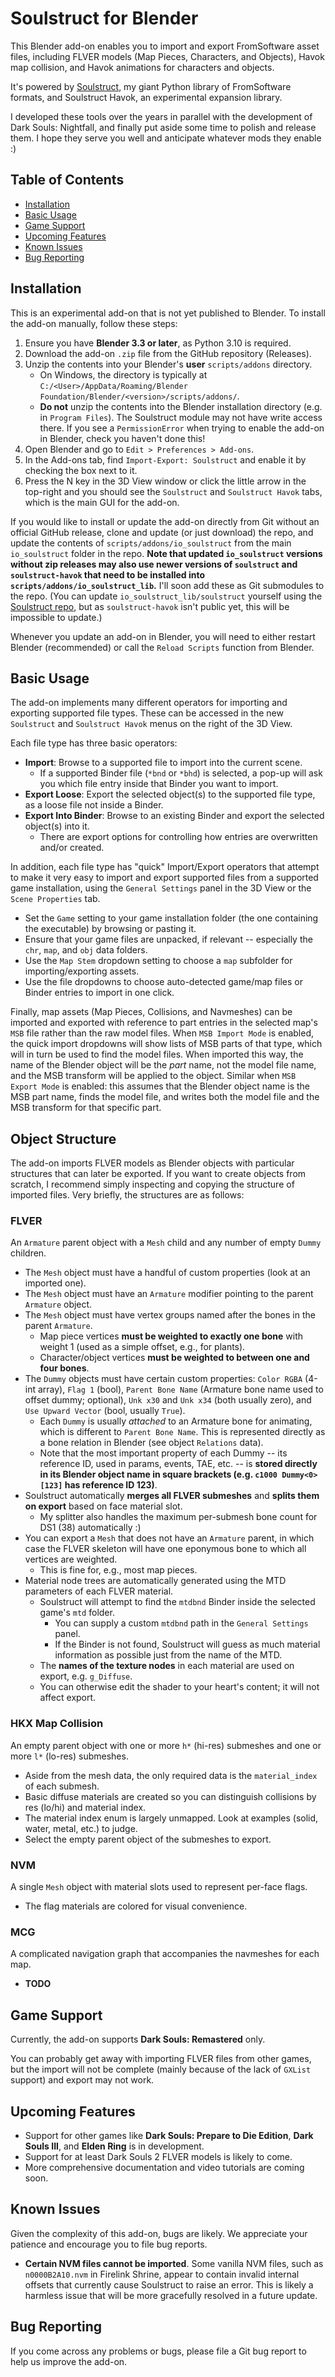# Soulstruct for Blender

This Blender add-on enables you to import and export FromSoftware asset files, including FLVER models (Map Pieces, Characters, and Objects), Havok map collision, and Havok animations for characters and objects.

It's powered by [Soulstruct](https://github.com/Grimrukh/soulstruct), my giant Python library of FromSoftware formats, and Soulstruct Havok, an experimental expansion library.

I developed these tools over the years in parallel with the development of Dark Souls: Nightfall, and finally put aside some time to polish and release them. I hope they serve you well and anticipate whatever mods they enable :)

## Table of Contents

- [Installation](#installation)
- [Basic Usage](#basic-usage)
- [Game Support](#game-support)
- [Upcoming Features](#upcoming-features)
- [Known Issues](#known-issues)
- [Bug Reporting](#bug-reporting)

## Installation

This is an experimental add-on that is not yet published to Blender. To install the add-on manually, follow these steps:

1. Ensure you have **Blender 3.3 or later**, as Python 3.10 is required.
2. Download the add-on `.zip` file from the GitHub repository (Releases).
3. Unzip the contents into your Blender's **user** `scripts/addons` directory.
   - On Windows, the directory is typically at `C:/<User>/AppData/Roaming/Blender Foundation/Blender/<version>/scripts/addons/`.
   - **Do not** unzip the contents into the Blender installation directory (e.g. in `Program Files`). The Soulstruct
   module may not have write access there. If you see a `PermissionError` when trying to enable the add-on in Blender, 
   check you haven't done this!
4. Open Blender and go to `Edit > Preferences > Add-ons`.
5. In the Add-ons tab, find `Import-Export: Soulstruct` and enable it by checking the box next to it.
6. Press the N key in the 3D View window or click the little arrow in the top-right and you should see the `Soulstruct`
   and `Soulstruct Havok` tabs, which is the main GUI for the add-on.

If you would like to install or update the add-on directly from Git without an official GitHub
release, clone and update (or just download) the repo, and update the contents of `scripts/addons/io_soulstruct`
from the main `io_soulstruct` folder in the repo. **Note that updated `io_soulstruct` versions without zip releases
may also use newer versions of `soulstruct` and `soulstruct-havok` that need to be installed into `scripts/addons/io_soulstruct_lib`.**
I'll soon add these as Git submodules to the repo. (You can update `io_soulstruct_lib/soulstruct` yourself using the 
[Soulstruct repo](https://github.com/Grimrukh/soulstruct), but as `soulstruct-havok` isn't public yet, this will be impossible to update.)

Whenever you update an add-on in Blender, you will need to either restart Blender (recommended) or call the 
`Reload Scripts` function from Blender.

## Basic Usage

The add-on implements many different operators for importing and exporting supported file types.
These can be accessed in the new `Soulstruct` and `Soulstruct Havok` menus on the right of the 3D View.

Each file type has three basic operators:
- **Import**: Browse to a supported file to import into the current scene.
  - If a supported Binder file (`*bnd` or `*bhd`) is selected, a pop-up will ask you which file entry inside that Binder you want to import.
- **Export Loose**: Export the selected object(s) to the supported file type, as a loose file not inside a Binder.
- **Export Into Binder**: Browse to an existing Binder and export the selected object(s) into it.
  - There are export options for controlling how entries are overwritten and/or created.

In addition, each file type has "quick" Import/Export operators that attempt to make it very easy to import
and export supported files from a supported game installation, using the `General Settings` panel in the 3D View or
the `Scene Properties` tab.
- Set the `Game` setting to your game installation folder (the one containing the executable) by browsing or pasting it.
- Ensure that your game files are unpacked, if relevant -- especially the `chr`, `map`, and `obj` data folders.
- Use the `Map Stem` dropdown setting to choose a `map` subfolder for importing/exporting assets.
- Use the file dropdowns to choose auto-detected game/map files or Binder entries to import in one click.

Finally, map assets (Map Pieces, Collisions, and Navmeshes) can be imported and exported with reference
to part entries in the selected map's `MSB` file rather than the raw model files. When `MSB Import Mode` is
enabled, the quick import dropdowns will show lists of MSB parts of that type, which will in turn be used to find
the model files. When imported this way, the name of the Blender object will be the *part* name, not the model file name,
and the MSB transform will be applied to the object. Similar when `MSB Export Mode` is enabled: this assumes
that the Blender object name is the MSB part name, finds the model file, and writes both the model file and the
MSB transform for that specific part.

## Object Structure

The add-on imports FLVER models as Blender objects with particular structures that can later be exported.
If you want to create objects from scratch, I recommend simply inspecting and copying the structure of imported
files. Very briefly, the structures are as follows:

### FLVER

An `Armature` parent object with a `Mesh` child and any number of empty `Dummy` children.
- The `Mesh` object must have a handful of custom properties (look at an imported one).
- The `Mesh` object must have an `Armature` modifier pointing to the parent `Armature` object.
- The `Mesh` object must have vertex groups named after the bones in the parent `Armature`.
  - Map piece vertices **must be weighted to exactly one bone** with weight 1 (used as a simple offset, e.g., for plants).
  - Character/object vertices **must be weighted to between one and four bones**.
- The `Dummy` objects must have certain custom properties: `Color RGBA` (4-int array), `Flag 1` (bool), 
`Parent Bone Name` (Armature bone name used to offset dummy; optional), `Unk x30` and `Unk x34` (both usually zero),
and `Use Upward Vector` (bool, usually `True`).
  - Each `Dummy` is usually *attached* to an Armature bone for animating, which is different to `Parent Bone Name`.
  This is represented directly as a bone relation in Blender (see object `Relations` data).
  - Note that the most important property of each Dummy -- its reference ID, used in params, events, TAE, etc. -- is 
  **stored directly in its Blender object name in square brackets (e.g. `c1000 Dummy<0> [123]` has reference ID 123)**.
- Soulstruct automatically **merges all FLVER submeshes** and **splits them on export** based on face material slot.
  - My splitter also handles the maximum per-submesh bone count for DS1 (38) automatically :)
- You can export a `Mesh` that does not have an `Armature` parent, in which case the FLVER skeleton will have one eponymous bone to which all vertices are weighted.
  - This is fine for, e.g., most map pieces.
- Material node trees are automatically generated using the MTD parameters of each FLVER material.
  - Soulstruct will attempt to find the `mtdbnd` Binder inside the selected game's `mtd` folder.
    - You can supply a custom `mtdbnd` path in the `General Settings` panel.
    - If the Binder is not found, Soulstruct will guess as much material information as possible just from the name of the MTD.
  - The **names of the texture nodes** in each material are used on export, e.g. `g_Diffuse`.
  - You can otherwise edit the shader to your heart's content; it will not affect export.

### HKX Map Collision

An empty parent object with one or more `h*` (hi-res) submeshes and one or more `l*` (lo-res) submeshes.
- Aside from the mesh data, the only required data is the `material_index` of each submesh.
- Basic diffuse materials are created so you can distinguish collisions by res (lo/hi) and material index.
- The material index enum is largely unmapped. Look at examples (solid, water, metal, etc.) to judge.
- Select the empty parent object of the submeshes to export.

### NVM

A single `Mesh` object with material slots used to represent per-face flags.
- The flag materials are colored for visual convenience.

### MCG

A complicated navigation graph that accompanies the navmeshes for each map.
- **TODO**

## Game Support

Currently, the add-on supports **Dark Souls: Remastered** only.

You can probably get away with importing FLVER files from other games, but the import will not
be complete (mainly because of the lack of `GXList` support) and export may not work.

## Upcoming Features

- Support for other games like **Dark Souls: Prepare to Die Edition**, **Dark Souls III**, and **Elden Ring** is in development.
- Support for at least Dark Souls 2 FLVER models is likely to come.
- More comprehensive documentation and video tutorials are coming soon.

## Known Issues

Given the complexity of this add-on, bugs are likely. We appreciate your patience and encourage you to file bug reports.

- **Certain NVM files cannot be imported**. Some vanilla NVM files, such as `n0000B2A10.nvm` in Firelink Shrine, appear
to contain invalid internal offsets that currently cause Soulstruct to raise an error. This is likely a harmless issue
that will be more gracefully resolved in a future update.

## Bug Reporting

If you come across any problems or bugs, please file a Git bug report to help us improve the add-on.
